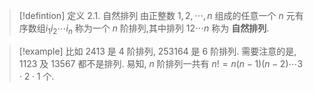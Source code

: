 
> [!defintion] 定义 2.1. 自然排列
> 由正整数 $1,2,\cdots ,n$ 组成的任意一个 $n$ 元有序数组${i}_{1}{i}_{2}\cdots {i}_{n}$ 称为一个 $n$ 阶排列,其中排列 ${12}\cdots n$ 称为 **自然排列**.

> [!example]
> 比如 2413 是 4 阶排列, 253164 是 6 阶排列. 需要注意的是, 1123 及 13567 都不是排列. 
> 易知, $n$ 阶排列一共有 $n! = n\left( {n - 1}\right) \left( {n - 2}\right) \cdots 3 \cdot 2 \cdot 1$ 个.
